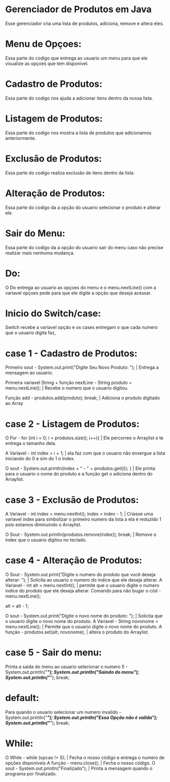 
# Gerenciador de Produtos em Java

Esse gerenciador cria uma lista de produtos, adiciona, remove e altera eles.

# Menu de Opçoes:
Essa parte do codigo que entrega ao usuario um menu para que ele visualize as opçoes que tem disponivel. 

# Cadastro de Produtos:
Essa parte do codigo nos ajuda a adicionar itens dentro da nossa lista.

# Listagem de Produtos:
Essa parte do codigo nos mostra a lista de produtos que adicionamos anteriormente.

# Exclusão de Produtos:
Essa parte do codigo realiza exclusão de itens dentro da lista.

# Alteração de Produtos:
Essa parte do codigo da a opção do usuario selecionar o produto e alterar ele.

# Sair do Menu:
Essa parte do codigo da a opção do usuario sair do menu caso não precise realizar mais nenhuma mudança.

# Do: 
O Do entrega ao usuario as opçoes do menu e o menu.nextLine() com a variavel opçoes pede para que ele digite a opção que deseja acessar.

# Inicio do Switch/case:
Switch recebe a variavel opção e os cases entregam o que cada numero que o usuario digita faz, 

# case 1 - Cadastro de Produtos:
Primeiro sout - System.out.print("Digite Seu Novo Produto: "); | Entrega a mensagem ao usuario.

Primeira variavel String + função nextLine - String produto = menu.nextLine(); | Recebe o numero que o usuario digitou.

Função add - produtos.add(produto); break; | Adiciona o produto digitado ao Array

# case 2 - Listagem de Produtos:
O For - for (int i = 0; i < produtos.size(); i++){ | Ele percorree o Arraylist e te entrega o tamanho dela. 

A Variavel - int index = i + 1; | ela faz com que o usuario não enxergue a lista iniciando do 0 e sim do 1 o Index.

O sout - System.out.println(index + " - " + produtos.get(i));
} | Ele printa para o usuario o nome do produto e a função get o adiciona dentro do Arraylist.

# case 3 - Exclusão de Produtos:
A Variavel - int index = menu.nextInt();
index = index - 1; | Criasse uma variavel index para simbolizar o primeiro numero da lista a ela é reduzido 1 pois estamos diminuindo o Arraylist.

O Sout - System.out.println(produtos.remove(index));
break; | Remove o index que o usuario digitou no teclado.

# case 4 - Alteração de Produtos:
O Sout - System.out.print("Digite o numero do produto que você deseja alterar: "); | 
Solicita ao usuario o numero do indice que ele deseja alterar.
A Variavel - int alt = menu.nextInt(); | permite que o usuario digite o numero indice do produto que ele deseja alterar.
Comando para não bugar o cód - menu.nextLine();

alt = alt - 1;

O sout - System.out.print("Digite o novo nome do produto: "); | Solicita que o usuario digite o novo nome do produto.
A Variavel - String novonome = menu.nextLine(); | Permite que o usuario digite o novo nome do produto.
A função - produtos.set(alt, novonome); | altera o produto do Arraylist.

# case 5 - Sair do menu:
Printa a saida do menu ao usuario selecionar o numero 5 -
System.out.println("_________________________");
System.out.println("Saindo do menu");
System.out.println("_________________________");
break;
# default:
Para quando o usuario selecionar um numero invalido -
System.out.println("_________________________");
System.out.println("Essa Opção não é valida");
System.out.println("_________________________");
break;

# While:
O While - while (opcao != 5); | Fecha o nosso código e entrega o numero de opções disponiveis
A função - menu.close(); | Fecha o nosso código.
O sout - System.out.println("Finalizado"); | Printa a mensagem quando o programa por finalizado.

